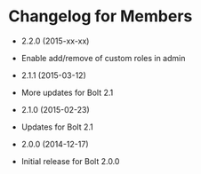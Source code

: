 # Changelog for Members

* 2.2.0 (2015-xx-xx)

 * Enable add/remove of custom roles in admin

* 2.1.1 (2015-03-12)

 * More updates for Bolt 2.1

* 2.1.0 (2015-02-23)

 * Updates for Bolt 2.1

* 2.0.0 (2014-12-17)

 * Initial release for Bolt 2.0.0
